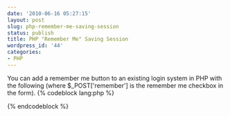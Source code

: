 ```yaml
---
date: '2010-06-16 05:27:15'
layout: post
slug: php-remember-me-saving-session
status: publish
title: PHP "Remember Me" Saving Session
wordpress_id: '44'
categories:
- PHP
---
```


You can add a remember me button to an existing login system in PHP with the following (where $_POST['remember'] is the remember me checkbox in the form).
{% codeblock lang:php %}
<?php
session_start();
// Unset all of the session variables.
$_SESSION = array();

/*
If it's desired to kill the session, also delete the session cookie.
 Note: This will destroy the session, and not just the session data!
 */

if (ini_get("session.use_cookies")) {
    $params = session_get_cookie_params();
    setcookie(session_name(), '', time() - 42000, $params["path"], $params["domain"], $params["secure"]);
}
session_destroy();

if($_POST['remember'] == "y"){
    session_set_cookie_params(31556926); //1 year in seconds.
}
?>
{% endcodeblock %}
